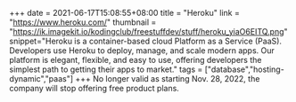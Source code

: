 +++
date = 2021-06-17T15:08:55+08:00
title = "Heroku"
link = "https://www.heroku.com/"
thumbnail = "https://ik.imagekit.io/kodingclub/freestuffdev/stuff/heroku_yiaO6EITQ.png"
snippet="Heroku is a container-based cloud Platform as a Service (PaaS). Developers use Heroku to deploy, manage, and scale modern apps. Our platform is elegant, flexible, and easy to use, offering developers the simplest path to getting their apps to market."
tags = ["database","hosting-dynamic","paas"]
+++
No longer valid as starting Nov. 28, 2022, the company will stop offering free product plans.
